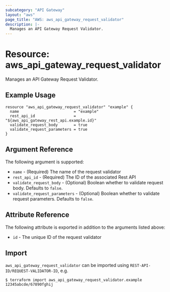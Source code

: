 ```yaml
---
subcategory: "API Gateway"
layout: "aws"
page_title: "AWS: aws_api_gateway_request_validator"
description: |-
  Manages an API Gateway Request Validator.
---
```


# Resource: aws_api_gateway_request_validator

Manages an API Gateway Request Validator.

## Example Usage

```hcl
resource "aws_api_gateway_request_validator" "example" {
  name                        = "example"
  rest_api_id                 = "${aws_api_gateway_rest_api.example.id}"
  validate_request_body       = true
  validate_request_parameters = true
}
```

## Argument Reference

The following argument is supported:

* `name` - (Required) The name of the request validator
* `rest_api_id` - (Required) The ID of the associated Rest API
* `validate_request_body` - (Optional) Boolean whether to validate request body. Defaults to `false`.
* `validate_request_parameters` - (Optional) Boolean whether to validate request parameters. Defaults to `false`.

## Attribute Reference

The following attribute is exported in addition to the arguments listed above:

* `id` - The unique ID of the request validator

## Import

`aws_api_gateway_request_validator` can be imported using `REST-API-ID/REQUEST-VALIDATOR-ID`, e.g.

```
$ terraform import aws_api_gateway_request_validator.example 12345abcde/67890fghij
```
